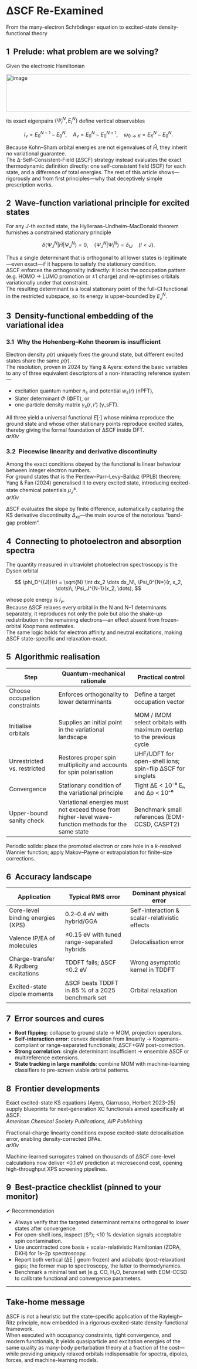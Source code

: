 # ΔSCF Re-Examined  
From the many-electron Schrödinger equation to excited-state density-functional theory

## 1 Prelude: what problem are we solving?

Given the electronic Hamiltonian

<img width="531" height="102" alt="image" src="https://github.com/user-attachments/assets/1d0810a7-2520-4647-b186-920461e24201" />


its exact eigenpairs $\{\Psi_I^N, E_I^N\}$ define vertical observables

$$
I_v = E_0^{N-1} - E_0^N,\quad A_v = E_0^N - E_0^{N+1},\quad \omega_{0 \to K} = E_K^N - E_0^N.
$$

Because Kohn–Sham orbital energies are not eigenvalues of $\hat{H}$, they inherit no variational guarantee.  
The Δ-Self-Consistent-Field (ΔSCF) strategy instead evaluates the exact thermodynamic definition directly: one self-consistent field (SCF) for each state, and a difference of total energies. The rest of this article shows—rigorously and from first principles—why that deceptively simple prescription works.

## 2 Wave-function variational principle for excited states

For any $J$-th excited state, the Hylleraas–Undheim–MacDonald theorem furnishes a constrained stationary principle

$$
\delta \langle \Psi_J^N | \hat{H} | \Psi_J^N \rangle = 0,\quad \langle \Psi_J^N | \Psi_I^N \rangle = \delta_{IJ} \quad (I < J).
$$

Thus a single determinant that is orthogonal to all lower states is legitimate—even exact—if it happens to satisfy the stationary condition.  
ΔSCF enforces the orthogonality indirectly: it locks the occupation pattern (e.g. HOMO → LUMO promotion or ±1 charge) and re-optimises orbitals variationally under that constraint.  
The resulting determinant is a local stationary point of the full-CI functional in the restricted subspace, so its energy is upper-bounded by $E_J^N$.

## 3 Density-functional embedding of the variational idea

### 3.1 Why the Hohenberg–Kohn theorem is insufficient

Electron density $\rho(r)$ uniquely fixes the ground state, but different excited states share the same $\rho(r)$.  
The resolution, proven in 2024 by Yang & Ayers: extend the basic variables to any of three equivalent descriptors of a non-interacting reference system—

- excitation quantum number $n_s$ and potential $w_s(r)$ (nPFT),
- Slater determinant $\Phi$ (ΦFT), or
- one-particle density matrix $\gamma_s(r, r')$ (γ_sFT).

All three yield a universal functional $E[\cdot]$ whose minima reproduce the ground state and whose other stationary points reproduce excited states, thereby giving the formal foundation of ΔSCF inside DFT.  
*arXiv*

### 3.2 Piecewise linearity and derivative discontinuity

Among the exact conditions obeyed by the functional is linear behaviour between integer electron numbers.  
For ground states that is the Perdew–Parr–Levy–Balduz (PPLB) theorem; Yang & Fan (2024) generalised it to every excited state, introducing excited-state chemical potentials $\mu_J^\pm$.  
*arXiv*

ΔSCF evaluates the slope by finite difference, automatically capturing the KS derivative discontinuity $\Delta_{xc}$—the main source of the notorious “band-gap problem”.

## 4 Connecting to photoelectron and absorption spectra

The quantity measured in ultraviolet photoelectron spectroscopy is the Dyson orbital

$$
\phi_D^{(J)}(r) = \sqrt{N} \int dx_2 \dots dx_N\, \Psi_0^{N*}(r, x_2, \dots)\, \Psi_J^{N-1}(x_2, \dots),
$$

whose pole energy is $I_v$.  
Because ΔSCF relaxes every orbital in the N and N–1 determinants separately, it reproduces not only the pole but also the shake-up redistribution in the remaining electrons—an effect absent from frozen-orbital Koopmans estimates.  
The same logic holds for electron affinity and neutral excitations, making ΔSCF state-specific and relaxation-exact.

## 5 Algorithmic realisation

| Step                       | Quantum-mechanical rationale                               | Practical control                                                 |
|---------------------------|-------------------------------------------------------------|-------------------------------------------------------------------|
| Choose occupation constraints | Enforces orthogonality to lower determinants            | Define a target occupation vector                                 |
| Initialise orbitals       | Supplies an initial point in the variational landscape      | MOM / IMOM select orbitals with maximum overlap to the previous cycle |
| Unrestricted vs. restricted | Restores proper spin multiplicity and accounts for spin polarisation | UHF/UDFT for open-shell ions; spin-flip ΔSCF for singlets         |
| Convergence               | Stationary condition of the variational principle           | Tight ΔE < 10⁻⁸ Eₕ and Δρ < 10⁻⁶                                 |
| Upper-bound sanity check  | Variational energies must not exceed those from higher-level wave-function methods for the same state | Benchmark small references (EOM-CCSD, CASPT2) |

Periodic solids: place the promoted electron or core hole in a $k$-resolved Wannier function; apply Makov–Payne or extrapolation for finite-size corrections.

## 6 Accuracy landscape

| Application                        | Typical RMS error                 | Dominant physical error                               |
|-----------------------------------|----------------------------------|--------------------------------------------------------|
| Core-level binding energies (XPS) | 0.2–0.4 eV with hybrid/GGA       | Self-interaction & scalar-relativistic effects         |
| Valence IP/EA of molecules        | ≤0.15 eV with tuned range-separated hybrids | Delocalisation error                       |
| Charge-transfer & Rydberg excitations | TDDFT fails; ΔSCF ≤0.2 eV       | Wrong asymptotic kernel in TDDFT                      |
| Excited-state dipole moments      | ΔSCF beats TDDFT in 85 % of a 2025 benchmark set | Orbital relaxation               |

## 7 Error sources and cures

- **Root flipping**: collapse to ground state → MOM, projection operators.
- **Self-interaction error**: convex deviation from linearity → Koopmans-compliant or range-separated functionals; ΔSCF+GW post-correction.
- **Strong correlation**: single determinant insufficient → ensemble ΔSCF or multireference extensions.
- **State tracking in large manifolds**: combine MOM with machine-learning classifiers to pre-screen viable orbital patterns.

## 8 Frontier developments

Exact excited-state KS equations (Ayers, Giarrusso, Herbert 2023–25) supply blueprints for next-generation XC functionals aimed specifically at ΔSCF.  
*American Chemical Society Publications, AIP Publishing*

Fractional-charge linearity conditions expose excited-state delocalisation error, enabling density-corrected DFAs.  
*arXiv*

Machine-learned surrogates trained on thousands of ΔSCF core-level calculations now deliver <0.1 eV prediction at microsecond cost, opening high-throughput XPS screening pipelines.

## 9 Best-practice checklist (pinned to your monitor)

✔︎ Recommendation  
- Always verify that the targeted determinant remains orthogonal to lower states after convergence.  
- For open-shell ions, inspect ⟨S²⟩; <10 % deviation signals acceptable spin contamination.  
- Use uncontracted core basis + scalar-relativistic Hamiltonian (ZORA, DKH) for 1s–2p spectroscopy.  
- Report both vertical (ΔE | geom frozen) and adiabatic (post-relaxation) gaps; the former map to spectroscopy, the latter to thermodynamics.  
- Benchmark a minimal test set (e.g. CO, H₂O, benzene) with EOM-CCSD to calibrate functional and convergence parameters.  

---

## Take-home message

ΔSCF is not a heuristic but the state-specific application of the Rayleigh–Ritz principle, now embedded in a rigorous excited-state density-functional framework.  
When executed with occupancy constraints, tight convergence, and modern functionals, it yields quasiparticle and excitation energies of the same quality as many-body perturbation theory at a fraction of the cost—while providing uniquely relaxed orbitals indispensable for spectra, dipoles, forces, and machine-learning models.

